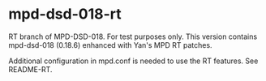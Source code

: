 mpd-dsd-018-rt
=============

RT branch of MPD-DSD-018. For test purposes only.
This version contains mpd-dsd-018 (0.18.6) enhanced with Yan's MPD RT patches.

Additional configuration in mpd.conf is needed to use the RT features.
See README-RT.






